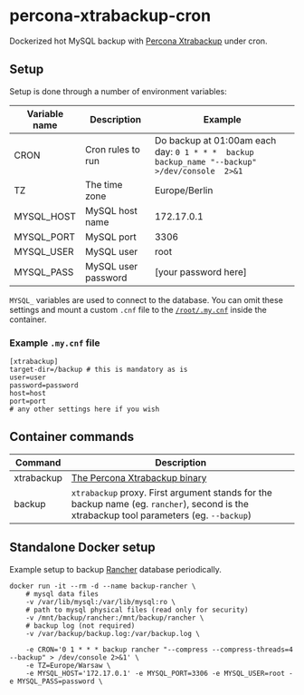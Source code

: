 # percona-xtrabackup-cron

Dockerized hot MySQL backup with [Percona Xtrabackup](https://www.percona.com/software/mysql-database/percona-xtrabackup) under cron.

## Setup

Setup is done through a number of environment variables:

| **Variable name** | **Description**     | **Example**                                                                                   |
|-------------------|---------------------|-----------------------------------------------------------------------------------------------|
| CRON              | Cron rules to run   | Do backup at 01:00am each day: `0 1 * * *  backup backup_name "--backup" >/dev/console  2>&1` |
| TZ                | The time zone       | Europe/Berlin                                                                                 |
| MYSQL_HOST        | MySQL host name     | 172.17.0.1                                                                                    |
| MYSQL_PORT        | MySQL port          | 3306                                                                                          |
| MYSQL_USER        | MySQL user          | root                                                                                          |
| MYSQL_PASS        | MySQL user password | [your password here]                                                                          |

`MYSQL_` variables are used to connect to the database. You can omit these settings and mount a custom `.cnf` file to the
[`/root/.my.cnf`](https://github.com/mikemix/percona-xtrabackup-cron#example-mycnf-file) inside the container.

### Example `.my.cnf` file

    [xtrabackup]
    target-dir=/backup # this is mandatory as is
    user=user
    password=password
    host=host
    port=port
    # any other settings here if you wish

## Container commands

| **Command**  | **Description**                                                                                                                          |
|--------------|------------------------------------------------------------------------------------------------------------------------------------------|
| xtrabackup   | [The Percona Xtrabackup binary](https://www.percona.com/software/mysql-database/percona-xtrabackup)                                      |
| backup       | `xtrabackup` proxy. First argument stands for the backup name (eg. `rancher`), second is the xtrabackup tool parameters (eg. `--backup`) |

## Standalone Docker setup

Example setup to backup [Rancher](https://rancher.com/) database periodically.

    docker run -it --rm -d --name backup-rancher \
        # mysql data files
        -v /var/lib/mysql:/var/lib/mysql:ro \
        # path to mysql physical files (read only for security)
        -v /mnt/backup/rancher:/mnt/backup/rancher \
        # backup log (not required)
        -v /var/backup/backup.log:/var/backup.log \

        -e CRON='0 1 * * * backup rancher "--compress --compress-threads=4 --backup" > /dev/console 2>&1' \
        -e TZ=Europe/Warsaw \
        -e MYSQL_HOST='172.17.0.1' -e MYSQL_PORT=3306 -e MYSQL_USER=root -e MYSQL_PASS=password \
        
